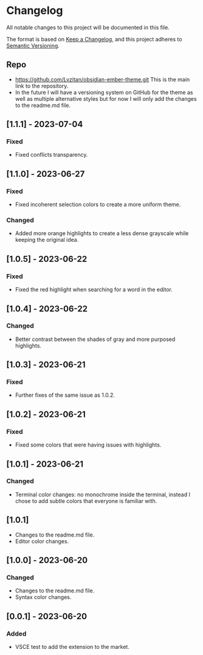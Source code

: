 # Changelog

All notable changes to this project will be documented in this file.

The format is based on [Keep a Changelog](https://keepachangelog.com/en/1.0.0/),
and this project adheres to [Semantic Versioning](https://semver.org/spec/v2.0.0.html).

## Repo

- https://github.com/Lvzitan/obsidian-ember-theme.git This is the main link to the repository.
- In the future I will have a versioning system on GitHub for the theme as well as multiple alternative styles but for now I will only add the changes to the readme.md file.

## [1.1.1] - 2023-07-04

### Fixed

- Fixed conflicts transparency.

## [1.1.0] - 2023-06-27

### Fixed

- Fixed incoherent selection colors to create a more uniform theme.

### Changed

- Added more orange highlights to create a less dense grayscale while keeping the original idea.

## [1.0.5] - 2023-06-22

### Fixed

- Fixed the red highlight when searching for a word in the editor.

## [1.0.4] - 2023-06-22

### Changed

- Better contrast between the shades of gray and more purposed highlights.

## [1.0.3] - 2023-06-21

### Fixed

- Further fixes of the same issue as 1.0.2.

## [1.0.2] - 2023-06-21

### Fixed

- Fixed some colors that were having issues with highlights.

## [1.0.1] - 2023-06-21

### Changed

- Terminal color changes: no monochrome inside the terminal, instead I chose to add subtle colors that everyone is familiar with.

## [1.0.1]

- Changes to the readme.md file.
- Editor color changes.

## [1.0.0] - 2023-06-20

### Changed

- Changes to the readme.md file.
- Syntax color changes.

## [0.0.1] - 2023-06-20

### Added

- VSCE test to add the extension to the market.
